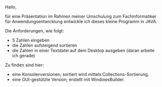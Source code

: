 Hallo,

für eine Präsentation im Rahmen meiner Umschulung zum
Fachinformatiker für Anwendungsentwicklung 
entwickle ich dieses kleine Programm in JAVA.

Die Anforderungen, wie folgt:
- 5 Zahlen eingeben
- die Zahlen aufsteigend sortieren
- die Zahlen in einer Textdatei auf dem Desktop ausgeben
  (daran arbeite ich gerade)

Zu finden sind hier:
- eine Konsolenversionen; sortiert wird mittels Collections-Sortierung.
- eine GUI-gestützte Version; erstellt mit WindowsBuilder.
